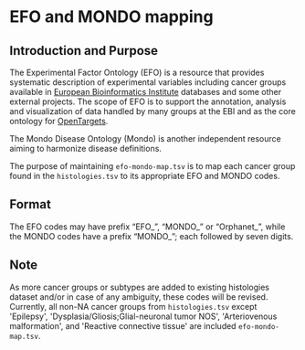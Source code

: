 # EFO and MONDO mapping


## Introduction and Purpose

The Experimental Factor Ontology (EFO) is a resource that provides systematic description of experimental variables including cancer groups available in [European Bioinformatics Institute](https://www.ebi.ac.uk/) databases and some other external projects. 
The scope of EFO is to support the annotation, analysis and visualization of data handled by many groups at the EBI and as the core ontology for [OpenTargets](https://www.opentargets.org/ "OpenTargets' Homepage").


The Mondo Disease Ontology (Mondo) is another independent resource aiming to harmonize disease definitions. 

The purpose of maintaining `efo-mondo-map.tsv` is to map each cancer group found in the `histologies.tsv` to its appropriate EFO and MONDO codes.

## Format

The EFO codes may have prefix “EFO_”, “MONDO_” or “Orphanet_”, while the MONDO codes have a prefix “MONDO_”; each followed by seven digits.


## Note

As more cancer groups or subtypes are added to existing histologies dataset and/or in case of any ambiguity, these codes will be revised.
Currently, all non-NA cancer groups from `histologies.tsv` except 'Epilepsy', 'Dysplasia/Gliosis;Glial-neuronal tumor NOS', 'Arteriovenous malformation', and 'Reactive connective tissue' are included `efo-mondo-map.tsv`.

